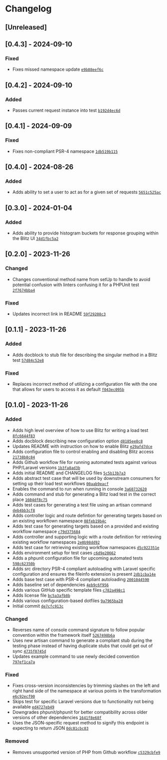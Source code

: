 # Changelog

## [Unreleased]

## [0.4.3] - 2024-09-10

### Fixed

- Fixes missed namespace update [`e9b88eef6c`](https://github.com/craigpaul/blitz-laravel/commit/e9b88eef6c)

## [0.4.2] - 2024-09-10

### Added

- Passes current request instance into test [`b192d4ec6d`](https://github.com/craigpaul/blitz-laravel/commit/b192d4ec6d)

## [0.4.1] - 2024-09-09

### Fixed

- Fixes non-compliant PSR-4 namespace [`1db519b115`](https://github.com/craigpaul/blitz-laravel/commit/1db519b115)

## [0.4.0] - 2024-08-26

### Added

- Adds ability to set a user to act as for a given set of requests [`5651c525ac`](https://github.com/craigpaul/blitz-laravel/commit/5651c525ac)

## [0.3.0] - 2024-01-04

### Added

- Adds ability to provide histogram buckets for response grouping within the Blitz UI [`34d1fbc5a2`](https://github.com/craigpaul/blitz-laravel/commit/34d1fbc5a2)

## [0.2.0] - 2023-11-26

### Changed

- Changes conventional method name from setUp to handle to avoid potential confusion with linters confusing it for a PHPUnit test [`2f7674bba4`](https://github.com/craigpaul/blitz-laravel/commit/2f7674bba4)

### Fixed

- Updates incorrect link in README [`59f29208c3`](https://github.com/craigpaul/blitz-laravel/commit/59f29208c3)

## [0.1.1] - 2023-11-26

### Added

- Adds docblock to stub file for describing the singular method in a Blitz test [`57d84c52e8`](https://github.com/craigpaul/blitz-laravel/commit/57d84c52e8)

### Fixed

- Replaces incorrect method of utilizing a configuration file with the one that allows for users to access it as default [`f043ec095b`](https://github.com/craigpaul/blitz-laravel/commit/f043ec095b)

## [0.1.0] - 2023-11-26

### Added

- Adds high level overview of how to use Blitz for writing a load test [`8fc6644f83`](https://github.com/craigpaul/blitz-laravel/commit/8fc6644f83)
- Adds docblock describing new configuration option [`d8185ee8c8`](https://github.com/craigpaul/blitz-laravel/commit/d8185ee8c8)
- Updates README with instruction on how to enable Blitz [`e29afd7dce`](https://github.com/craigpaul/blitz-laravel/commit/e29afd7dce)
- Adds configuration file to control enabling and disabling Blitz access [`21738b8c84`](https://github.com/craigpaul/blitz-laravel/commit/21738b8c84)
- Adds Github workflow file for running automated tests against various PHP/Laravel versions [`1b3fa8ad3b`](https://github.com/craigpaul/blitz-laravel/commit/1b3fa8ad3b)
- Adds initial README and CHANGELOG files [`5c5b13b7a3`](https://github.com/craigpaul/blitz-laravel/commit/5c5b13b7a3)
- Adds abstract test case that will be used by downstream consumers for setting up their load test workflows [`00aab9eacf`](https://github.com/craigpaul/blitz-laravel/commit/00aab9eacf)
- Enables the command to run when running in console [`3a60732620`](https://github.com/craigpaul/blitz-laravel/commit/3a60732620)
- Adds command and stub for generating a Blitz load test in the correct place [`1604df8c75`](https://github.com/craigpaul/blitz-laravel/commit/1604df8c75)
- Adds test cases for generating a test file using an artisan command [`deb4bb3cf8`](https://github.com/craigpaul/blitz-laravel/commit/deb4bb3cf8)
- Adds controller logic and route defintion for generating targets based on an existing workflown namespace [`08feb19b4c`](https://github.com/craigpaul/blitz-laravel/commit/08feb19b4c)
- Adds test case for generating targets based on a provided and existing workflow namespace [`c79d375684`](https://github.com/craigpaul/blitz-laravel/commit/c79d375684)
- Adds controller and supporting logic with a route definition for retrieving existing workflow namespaces [`2e0b98dd92`](https://github.com/craigpaul/blitz-laravel/commit/2e0b98dd92)
- Adds test case for retrieving existing workflow namespaces [`d5c922351e`](https://github.com/craigpaul/blitz-laravel/commit/d5c922351e)
- Adds environment setup for test cases [`c6d9e20662`](https://github.com/craigpaul/blitz-laravel/commit/c6d9e20662)
- Adds a phpunit configuration file for upcoming automated tests [`598c62350b`](https://github.com/craigpaul/blitz-laravel/commit/598c62350b)
- Adds src directory PSR-4 compliant autoloading with Laravel specific configuration and ensures the fileinfo extension is present [`2db1cba14e`](https://github.com/craigpaul/blitz-laravel/commit/2db1cba14e)
- Adds base test case with PSR-4 compliant autoloading [`2001044590`](https://github.com/craigpaul/blitz-laravel/commit/2001044590)
- Adds baseline set of dependencies [`4eb9c6f956`](https://github.com/craigpaul/blitz-laravel/commit/4eb9c6f956)
- Adds various GitHub specific template files [`c782a498c1`](https://github.com/craigpaul/blitz-laravel/commit/c782a498c1)
- Adds license file [`bc5a3afb8b`](https://github.com/craigpaul/blitz-laravel/commit/bc5a3afb8b)
- Adds various configuration-based dotfiles [`9a7965ba20`](https://github.com/craigpaul/blitz-laravel/commit/9a7965ba20)
- Initial commit [`de7cfc913c`](https://github.com/craigpaul/blitz-laravel/commit/de7cfc913c)


### Changed

- Reverses name of console command signature to follow popular convention within the framework itself [`5267498b6a`](https://github.com/craigpaul/blitz-laravel/commit/5267498b6a)
- Uses new artisan command to generate a compliant stub during the testing phase instead of having duplicate stubs that could get out of sync [`4735f0745d`](https://github.com/craigpaul/blitz-laravel/commit/4735f0745d)
- Updates example command to use newly decided convention [`797ef1ca7a`](https://github.com/craigpaul/blitz-laravel/commit/797ef1ca7a)

### Fixed

- Fixes cross-version inconsistencies by trimming slashes on the left and right hand side of the namespace at various points in the transformation [`e6c92ecf90`](https://github.com/craigpaul/blitz-laravel/commit/e6c92ecf90)
- Skips test for specific Laravel versions due to functionality not being available [`ed4727eb49`](https://github.com/craigpaul/blitz-laravel/commit/ed4727eb49)
- Downgrades phpunit/phpunit for better compatibility across older versions of other dependencies [`1641f8e68f`](https://github.com/craigpaul/blitz-laravel/commit/1641f8e68f)
- Uses the JSON-specific request method to signify this endpoint is expecting to return JSON [`0dc81cbc83`](https://github.com/craigpaul/blitz-laravel/commit/0dc81cbc83)

### Removed

- Removes unsupported version of PHP from Github workflow [`c5329cbfe9`](https://github.com/craigpaul/blitz-laravel/commit/c5329cbfe9)
